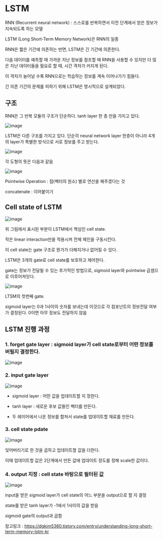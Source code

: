 # LSTM

RNN (Recurrent neural network) : 스스로를 반복하면서 이전 단계에서 얻은 정보가 지속되도록 하는 모델

LSTM (Long Short-Term Memory Network)은 RNN의 일종

RNN은 짧은 기간에 의존하는 반면, LSTM은 긴 기간에 의존한다. 

다음 데이터를 예측할 때 가까운 지난 정보를 참조할 때 RNN을 사용할 수 있지만 더 많은 지난 데이터들을 필요로 할 때, 시간 격차가 커지게 된다.

이 격차가 늘어날 수록 RNN으로는 학습하는 정보를 계속 이어나가기 힘들다. 

긴 의존 기간의 문제를 피하기 위해 LSTM은 명시적으로 설계되었다. 

## 구조

RNN은 그 반복 모듈의 구조가 단순하다. tanh layer 한 층 만을 가지고 있다.

![image](https://user-images.githubusercontent.com/57888020/162364593-6c58bd8d-3ce0-457e-ae56-9320164ab030.png)

LSTM은 다른 구조를 가지고 있다. 단순히 neural network layer 한층이 아니라 4개의 layer가 특별한 방식으로 서로 정보를 주고 받는다.

![image](https://user-images.githubusercontent.com/57888020/162364612-05ad6a5f-a5f0-4566-a755-0aad9831e8a9.png)

각 도형의 뜻은 다음과 같음

![image](https://user-images.githubusercontent.com/57888020/162364638-d19f9a2f-b80c-46ed-9b73-a628f267d2ac.png)
 
Pointwise Operation : 점(벡터의 원소) 별로 연산을 해주겠다는 것

concatenate : 이어붙이기 

## Cell state of LSTM

![image](https://user-images.githubusercontent.com/57888020/162366182-da3e776d-3223-4663-a569-9b582c576632.png)

위 그림에서 표시된 부분이 LSTM에서 핵심인 cell state. 

작은 linear interaction만을 적용시켜 전체 체인을 구동시킨다.

이 cell state는 gate 구조로 뭔가가 더해지거나 없어질 수 있다.

LSTM은 3개의 gate로 cell state를 보호하고 제어한다.

gate는 정보가 전달될 수 있는 추가적인 방법으로, sigmoid layer와 pointwise 곱셈으로 이루어져잇다. 

![image](https://user-images.githubusercontent.com/57888020/162367015-5377b933-918a-4913-9e1d-6c89bcebeeff.png)

LTSM의 첫번째 gate. 

sigmoid layer는 0과 1사이의 숫자를 보내는데 이것으로 각 컴포넌트의 정보전달 여부가 결정된다. 0이면 아무 정보도 전달하지 않음

## LSTM 진행 과정

### 1. forget gate layer : sigmoid layer가 cell state로부터 어떤 정보를 버릴지 결정한다.

![image](https://user-images.githubusercontent.com/57888020/162368214-2c78c552-62e9-4ce7-acd8-b4e64a26f014.png)

### 2. input gate layer

![image](https://user-images.githubusercontent.com/57888020/162368808-f6e5402e-c529-47bf-93c6-f08fe909c127.png)


 - sigmoid layer : 어떤 값을 업데이트할 지 정한다. 

 - tanh layer : 새로운 후보 값들인 벡터를 만든다.

 - 두 레이어에서 나온 정보를 합쳐서 state를 업데이트할 재료를 만든다.

### 3. cell state pdate

![image](https://user-images.githubusercontent.com/57888020/162368999-dc03194d-f780-4361-b536-c304bb0d32de.png)

잊어버리기로 한 것을 곱하고 업데이트할 값을 더한다. 

이때 업데이트할 값은 2단계에서 만든 값에 업데이트 정도를 정해 scale한 값이다. 

### 4. output 지정 : cell state 바탕으로 필터된 값 

![image](https://user-images.githubusercontent.com/57888020/162369426-3ae85e4d-be66-44be-ac95-2d1b74b9fb14.png)

input을 받은 sigmoid layer가 cell state의 어느 부분을 output으로 할 지 결정

state를 받은 tanh layer가 -1에서 1사이의 값을 받음

sigmoid gate의 output과 곱함

참고링크 : https://dgkim5360.tistory.com/entry/understanding-long-short-term-memory-lstm-kr
